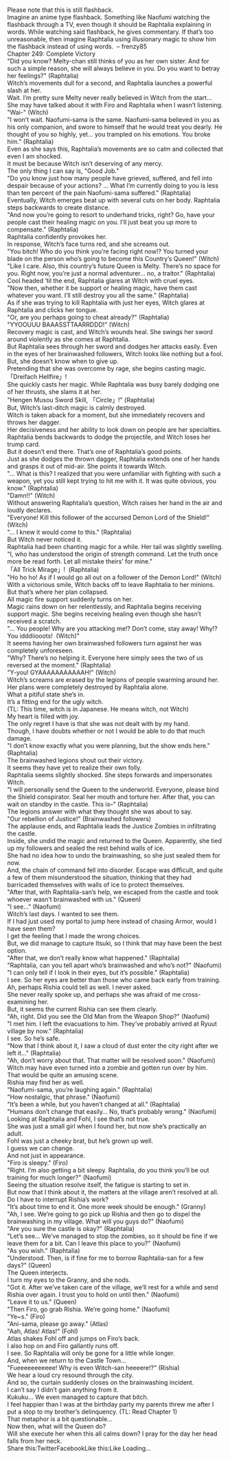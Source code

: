 <br/>
Please note that this is still flashback.<br/>
Imagine an anime type flashback. Something like Naofumi watching the flashback through a TV, even though it should be Raphtalia explaining in words. While watching said flashback, he gives commentary. If that’s too unreasonable, then imagine Raphtalia using illusionary magic to show him the flashback instead of using words.  – frenzy85<br/>
Chapter 249: Complete Victory<br/>
"Did you know? Melty-chan still thinks of you as her own sister. And for such a simple reason, she will always believe in you. Do you want to betray her feelings?" (Raphtalia)<br/>
Witch’s movements dull for a second, and Raphtalia launches a powerful slash at her.<br/>
Wait. I’m pretty sure Melty never really believed in Witch from the start…<br/>
She may have talked about it with Firo and Raphtalia when I wasn’t listening.<br/>
"Wai-" (Witch)<br/>
"I won’t wait. Naofumi-sama is the same. Naofumi-sama believed in you as his only companion, and swore to himself that he would treat you dearly. He thought of you so highly, yet… you trampled on his emotions. You broke him." (Raphtalia)<br/>
Even as she says this, Raphtalia’s movements are so calm and collected that even I am shocked.<br/>
It must be because Witch isn’t deserving of any mercy.<br/>
The only thing I can say is, "Good Job."<br/>
"Do you know just how many people have grieved, suffered, and fell into despair because of your actions? … What I’m currently doing to you is less than ten percent of the pain Naofumi-sama suffered." (Raphtalia)<br/>
Eventually, Witch emerges beat up with several cuts on her body. Raphtalia steps backwards to create distance.<br/>
"And now you’re going to resort to underhand tricks, right? Go, have your people cast their healing magic on you. I’ll just beat you up more to compensate." (Raphtalia)<br/>
Raphtalia confidently provokes her.<br/>
In response, Witch’s face turns red, and she screams out.<br/>
"You bitch! Who do you think you’re facing right now!? You turned your blade on the person who’s going to become this Country’s Queen!" (Witch)<br/>
"Like I care. Also, this country’s future Queen is Melty. There’s no space for you. Right now, you’re just a normal adventurer… no, a traitor." (Raphtalia)<br/>
Cool headed ‘til the end, Raphtalia glares at Witch with cruel eyes.<br/>
"Now then, whether it be support or healing magic, have them cast whatever you want. I’ll still destroy you all the same." (Raphtalia)<br/>
As if she was trying to kill Raphtalia with just her eyes, Witch glares at Raphtalia and clicks her tongue.<br/>
"Or, are you perhaps going to cheat already?" (Raphtalia)<br/>
"YYOOUUU BAAASSTTAARRDDD!" (Witch)<br/>
Recovery magic is cast, and Witch’s wounds heal. She swings her sword around violently as she comes at Raphtalia.<br/>
But Raphtalia sees through her sword and dodges her attacks easily. Even in the eyes of her brainwashed followers, Witch looks like nothing but a fool.<br/>
But, she doesn’t know when to give up.<br/>
Pretending that she was overcome by rage, she begins casting magic.<br/>
「Dreifach Hellfire」!<br/>
She quickly casts her magic. While Raphtalia was busy barely dodging one of her thrusts, she slams it at her.<br/>
"Hengen Musou Sword Skill, 「Circle」!" (Raphtalia)<br/>
But, Witch’s last-ditch magic is calmly destroyed.<br/>
Witch is taken aback for a moment, but she immediately recovers and throws her dagger.<br/>
Her decisiveness and her ability to look down on people are her specialties.<br/>
Raphtalia bends backwards to dodge the projectile, and Witch loses her trump card.<br/>
But it doesn’t end there. That’s one of Raphtalia’s good points.<br/>
Just as she dodges the thrown dagger, Raphtalia extends one of her hands and grasps it out of mid-air. She points it towards Witch.<br/>
"… What is this? I realized that you were unfamiliar with fighting with such a weapon, yet you still kept trying to hit me with it. It was quite obvious, you know." (Raphtalia)<br/>
"Damn!!" (Witch)<br/>
Without answering Raphtalia’s question, Witch raises her hand in the air and loudly declares.<br/>
"Everyone! Kill this follower of the accursed Demon Lord of the Shield!" (Witch)<br/>
"… I knew it would come to this." (Raphtalia)<br/>
But Witch never noticed it.<br/>
Raphtalia had been chanting magic for a while. Her tail was slightly swelling.<br/>
"I, who has understood the origin of strength command. Let the truth once more be read forth. Let all mistake theirs’ for mine."<br/>
「All Trick Mirage」!  (Raphtalia)<br/>
"Ho ho ho! As if I would go all out on a follower of the Demon Lord!" (Witch)<br/>
With a victorious smile, Witch backs off to leave Raphtalia to her minions.<br/>
But that’s where her plan collapsed.<br/>
All magic fire support suddenly turns on her.<br/>
Magic rains down on her relentlessly, and Raphtalia begins receiving support magic. She begins receiving healing even though she hasn’t received a scratch.<br/>
"… You people! Why are you attacking me!? Don’t come, stay away! Why!?  You idddiiooots!  (Witch)"<br/>
It seems having her own brainwashed followers turn against her was completely unforeseen.<br/>
"Why? There’s no helping it. Everyone here simply sees the two of us reversed at the moment." (Raphtalia)<br/>
"Y-you! GYAAAAAAAAAAAH!" (Witch)<br/>
Witch’s screams are erased by the legions of people swarming around her.<br/>
Her plans were completely destroyed by Raphtalia alone.<br/>
What a pitiful state she’s in.<br/>
It’s a fitting end for the ugly witch.<br/>
(TL: This time, witch is in Japanese. He means witch, not Witch)<br/>
My heart is filled with joy.<br/>
The only regret I have is that she was not dealt with by my hand.<br/>
Though, I have doubts whether or not I would be able to do that much damage.<br/>
"I don’t know exactly what you were planning, but the show ends here." (Raphtalia)<br/>
The brainwashed legions shout out their victory.<br/>
It seems they have yet to realize their own folly.<br/>
Raphtalia seems slightly shocked. She steps forwards and impersonates Witch.<br/>
"I will personally send the Queen to the underworld. Everyone, please bind the Shield conspirator. Seal her mouth and torture her. After that, you can wait on standby in the castle. This is–" (Raphtalia)<br/>
The legions answer with what they thought she was about to say.<br/>
"Our rebellion of Justice!" (Brainwashed followers)<br/>
The applause ends, and Raphtalia leads the Justice Zombies in infiltrating the castle.<br/>
Inside, she undid the magic and returned to the Queen. Apparently, she tied up my followers and sealed the rest behind walls of ice.<br/>
She had no idea how to undo the brainwashing, so she just sealed them for now.<br/>
And, the chain of command fell into disorder. Escape was difficult, and quite a few of them misunderstood the situation, thinking that they had barricaded themselves with walls of ice to protect themselves.<br/>
"After that, with Raphtalia-san’s help, we escaped from the castle and took whoever wasn’t brainwashed with us." (Queen)<br/>
"I see…" (Naofumi)<br/>
Witch’s last days. I wanted to see them.<br/>
If I had just used my portal to jump here instead of chasing Armor, would I have seen them?<br/>
I get the feeling that I made the wrong choices.<br/>
But, we did manage to capture Itsuki, so I think that may have been the best option.<br/>
"After that, we don’t really know what happened." (Raphtalia)<br/>
"Raphtalia, can you tell apart who’s brainwashed and who’s not?" (Naofumi)<br/>
"I can only tell if I look in their eyes, but it’s possible." (Raphtalia)<br/>
I see. So her eyes are better than those who came back early from training.<br/>
Ah, perhaps Rishia could tell as well. I never asked.<br/>
She never really spoke up, and perhaps she was afraid of me cross-examining her.<br/>
But, it seems the current Rishia can see them clearly.<br/>
"Ah, right. Did you see the Old Man from the Weapon Shop?" (Naofumi)<br/>
"I met him. I left the evacuations to him. They’ve probably arrived at Ryuut village by now." (Raphtalia)<br/>
I see. So he’s safe.<br/>
"Now that I think about it, I saw a cloud of dust enter the city right after we left it…" (Raphtalia)<br/>
"Ah, don’t worry about that. That matter will be resolved soon." (Naofumi)<br/>
Witch may have even turned into a zombie and gotten run over by him.<br/>
That would be quite an amusing scene.<br/>
Rishia may find her as well.<br/>
"Naofumi-sama, you’re laughing again." (Raphtalia)<br/>
"How nostalgic, that phrase." (Naofumi)<br/>
"It’s been a while, but you haven’t changed at all." (Raphtalia)<br/>
"Humans don’t change that easily… No, that’s probably wrong." (Naofumi)<br/>
Looking at Raphtalia and Fohl, I see that’s not true.<br/>
She was just a small girl when I found her, but now she’s practically an adult.<br/>
Fohl was just a cheeky brat, but he’s grown up well.<br/>
I guess we can change.<br/>
And not just in appearance.<br/>
"Firo is sleepy." (Firo)<br/>
"Right. I’m also getting a bit sleepy. Raphtalia, do you think you’ll be out training for much longer?" (Naofumi)<br/>
Seeing the situation resolve itself, the fatigue is starting to set in.<br/>
But now that I think about it, the matters at the village aren’t resolved at all.<br/>
Do I have to interrupt Rishia’s work?<br/>
"It’s about time to end it. One more week should be enough." (Granny)<br/>
"Ah, I see. We’re going to go pick up Rishia and then go to dispel the brainwashing in my village. What will you guys do?" (Naofumi)<br/>
"Are you sure the castle is okay?" (Raphtalia)<br/>
"Let’s see… We’ve managed to stop the zombies, so it should be fine if we leave them for a bit. Can I leave this place to you?" (Naofumi)<br/>
"As you wish." (Raphtalia)<br/>
"Understood. Then, is if fine for me to borrow Raphtalia-san for a few days?" (Queen)<br/>
The Queen interjects.<br/>
I turn my eyes to the Granny, and she nods.<br/>
"Got it. After we’ve taken care of the village, we’ll rest for a while and send Rishia over again. I trust you to hold on until then." (Naofumi)<br/>
"Leave it to us." (Queen)<br/>
"Then Firo, go grab Rishia. We’re going home." (Naofumi)<br/>
"Ye~s." (Firo)<br/>
"Ani-sama, please go away." (Atlas)<br/>
"Aah, Atlas! Atlas!" (Fohl)<br/>
Atlas shakes Fohl off and jumps on Firo’s back.<br/>
I also hop on and Firo gallantly runs off.<br/>
I see. So Raphtalia will only be gone for a little while longer.<br/>
And, when we return to the Castle Town…<br/>
"Fueeeeeeeeeee! Why is even Witch-san heeeere!?" (Rishia)<br/>
We hear a loud cry resound through the city.<br/>
And so, the curtain suddenly closes on the brainwashing incident.<br/>
I can’t say I didn’t gain anything from it.<br/>
Kukuku… We even managed to capture that bitch.<br/>
I feel happier than I was at the birthday party my parents threw me after I put a stop to my brother’s delinquency. (TL: Read Chapter 1)<br/>
That metaphor is a bit questionable…<br/>
Now then, what will the Queen do?<br/>
Will she execute her when this all calms down? I pray for the day her head falls from her neck.<br/>
Share this:TwitterFacebookLike this:Like Loading... <br/>

